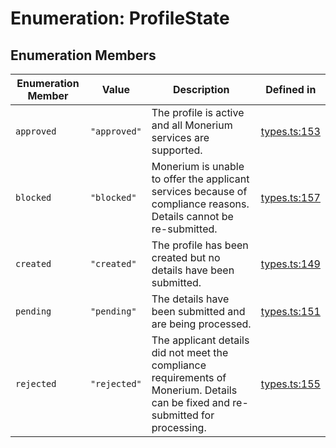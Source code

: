 # Enumeration: ProfileState

## Enumeration Members

| Enumeration Member | Value | Description | Defined in |
| ------ | ------ | ------ | ------ |
| `approved` | `"approved"` | The profile is active and all Monerium services are supported. | [types.ts:153](https://github.com/monerium/js-monorepo/blob/main/packages/sdk/src/types.ts#L153) |
| `blocked` | `"blocked"` | Monerium is unable to offer the applicant services because of compliance reasons. Details cannot be re-submitted. | [types.ts:157](https://github.com/monerium/js-monorepo/blob/main/packages/sdk/src/types.ts#L157) |
| `created` | `"created"` | The profile has been created but no details have been submitted. | [types.ts:149](https://github.com/monerium/js-monorepo/blob/main/packages/sdk/src/types.ts#L149) |
| `pending` | `"pending"` | The details have been submitted and are being processed. | [types.ts:151](https://github.com/monerium/js-monorepo/blob/main/packages/sdk/src/types.ts#L151) |
| `rejected` | `"rejected"` | The applicant details did not meet the compliance requirements of Monerium. Details can be fixed and re-submitted for processing. | [types.ts:155](https://github.com/monerium/js-monorepo/blob/main/packages/sdk/src/types.ts#L155) |
